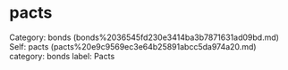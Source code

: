 # pacts

Category: bonds (bonds%2036545fd230e3414ba3b7871631ad09bd.md)
Self: pacts (pacts%20e9c9569ec3e64b25891abcc5da974a20.md)
category: bonds
label: Pacts

[](Untitled%201b6a9faf18034853afd198069187a7f6.md)
